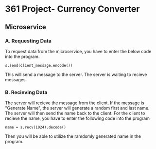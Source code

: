# 361 Project- Currency Converter

## Microservice

### A. Requesting Data

To request data from the microservice, you have to enter the below code into the program. 
```
s.send(client_message.encode())
```
This will send a message to the server. The server is waiting to recieve messages. 

### B. Recieving Data

The server will recieve the message from the client. If the message is "Generate Name", the server will generate a random
first and last name. The server will then send the name back to the client. For the client to recieve the name, you have 
to enter the following code into the program 
```
name = s.recv(1024).decode()
```
Then you will be able to utilize the ramdomly generated name in the program. 
